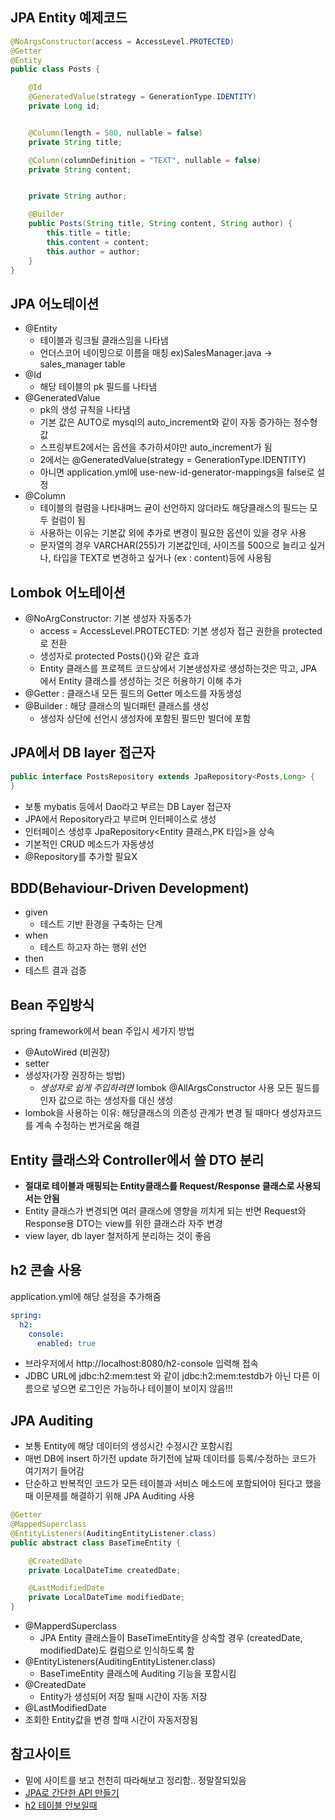## JPA Entity 예제코드
~~~ java
@NoArgsConstructor(access = AccessLevel.PROTECTED)
@Getter
@Entity
public class Posts {

    @Id
    @GeneratedValue(strategy = GenerationType.IDENTITY)
    private Long id;


    @Column(length = 500, nullable = false)
    private String title;

    @Column(columnDefinition = "TEXT", nullable = false)
    private String content;


    private String author;

    @Builder
    public Posts(String title, String content, String author) {
        this.title = title;
        this.content = content;
        this.author = author;
    }
}
~~~

## JPA 어노테이션
- @Entity
  - 테이블과 링크될 클래스임을 나타냄
  - 언더스코어 네이밍으로 이름을 매칭 ex)SalesManager.java -> sales_manager table
- @Id
    - 해당 테이블의 pk 필드를 나타냄  
- @GeneratedValue
  - pk의 생성 규칙을 나타냄
  - 기본 값은 AUTO로 mysql의 auto_increment와 같이 자동 증가하는 정수형값
  - 스프링부트2에서는 옵션을 추가하셔야만 auto_increment가 됨
  - 2에서는  @GeneratedValue(strategy = GenerationType.IDENTITY)
  - 아니면 application.yml에 use-new-id-generator-mappings을 false로 설정
- @Column
  - 테이블의 컬럼을 나타내며느 귣이 선언하지 않더라도 해당클래스의 필드는 모두 컬럼이 됨
  - 사용하는 이유는 기본값 외에 추가로 변경이 필요한 옵션이 있을 경우 사용  
  - 문자열의 경우 VARCHAR(255)가 기본값인데, 사이즈를 500으로 늘리고 싶거나, 타입을 TEXT로 변경하고 싶거나 
   (ex : content)등에 사용됨

## Lombok 어노테이션
- @NoArgConstructor: 기본 생성자 자동추가
    - access = AccessLevel.PROTECTED: 기본 생성자 접근 권한을 protected로 전환
    - 생성자로 protected Posts(){}와 같은 효과
    - Entity 클래스를 프로젝트 코드상에서 기본생성자로 생성하는것은 막고, JPA 에서 Entity 클래스를 생성하는 것은 허용하기 이해 추가
- @Getter : 클래스내 모든 필드의 Getter 메소드를 자동생성
- @Builder : 해당 클래스의 빌더패턴 클래스를 생성
    - 생성자 상단에 선언시 생성자에 포함된 필드만 빌더에 포함 

## JPA에서 DB layer 접근자
~~~ java
public interface PostsRepository extends JpaRepository<Posts,Long> {
}
~~~    
- 보통 mybatis 등에서 Dao라고 부르는 DB Layer 접근자
- JPA에서 Repository라고 부르며 인터페이스로 생성
- 인터페이스 생성후  JpaRepository<Entity 클래스,PK 타입>을 상속
- 기본적인 CRUD 메소드가 자동생성
- @Repository를 추가할 필요X 

## BDD(Behaviour-Driven Development)
- given
  - 테스트 기반 환경을 구축하는 단계
- when
  - 테스트 하고자 하는 행위 선언
- then
 - 테스트 결과 검증
 
 ## Bean 주입방식
 spring framework에서 bean 주입시 세가지 방법
 - @AutoWired (비권장)
 - setter
 - 생성자(가장 권장하는 방법)
   - *생성자로 쉽게 주입하려면* lombok @AllArgsConstructor 사용
       모든 필드를 인자 값으로 하는 생성자를 대신 생성   
 - lombok을 사용하는 이유: 해당클래스의 의존성 관계가 변경 될 때마다 생성자코드를 계속 수정하는 번거로움 해결
 
 ## Entity 클래스와 Controller에서 쓸 DTO 분리
 -  **절대로 테이블과 매핑되는 Entity클래스를 Request/Response 클래스로 사용되서는 안됨**
 - Entity 클래스가 변경되면 여러 클래스에 영향을 끼치게 되는 반면 Request와 Response용 DTO는 view를 위한 클래스라 자주 변경 
 - view layer, db layer 철저하게 분리하는 것이 좋음
 
 ## h2 콘솔 사용
 application.yml에  해당 설정을 추가해줌
 ~~~ yml
 spring:
   h2:
     console:
       enabled: true
 ~~~
- 브라우저에서 http://localhost:8080/h2-console 입력해 접속
- JDBC URL에  jdbc:h2:mem:test 와 같이 jdbc:h2:mem:testdb가 아닌 다른 이름으로 넣으면 로그인은 가능하나 테이블이 보이지 않음!!!

## JPA Auditing
- 보통 Entity에 해당 데이터의 생성시간 수정시간 포함시킴
- 매번 DB에 insert 하기전 update 하기전에 날짜 데이터를 등록/수정하는 코드가 여기저기 들어감
- 단순하고 반복적인 코드가 모든 테이블과 서비스 메소드에 포함되어야 된다고 했을때 이문제를 해결하기 위해 JPA Auditing 사용
~~~ java
@Getter
@MappedSuperclass
@EntityListeners(AuditingEntityListener.class)
public abstract class BaseTimeEntity {

    @CreatedDate
    private LocalDateTime createdDate;

    @LastModifiedDate
    private LocalDateTime modifiedDate;
}
~~~
 - @MapperdSuperclass
   - JPA Entity 클래스들이 BaseTimeEntity을 상속할 경우 (createdDate, modifiedDate)도 컬럼으로 인식하도록 함
 - @EntityListeners(AuditingEntityListener.class)
   - BaseTimeEntity 클래스에 Auditing 기능을 포함시킴
 - @CreatedDate
   - Entity가 생성되어 저장 될때 시간이 자동 저장
 - @LastModifiedDate
  - 조회한 Entity값을 변경 할때 시간이 자동저장됨
 
## 참고사이트
  - 밑에 사이트를 보고 천천히 따라해보고 정리함.. 정말잘되있음
  - [JPA로 간단한 API 만들기](https://jojoldu.tistory.com/251?category=635883)
  - [h2 테이블 안보일때](https://www.popit.kr/spring-boot%EC%97%90%EC%84%9C-jpa%EC%99%80-spring-data-%ED%99%9C%EC%9A%A9/)